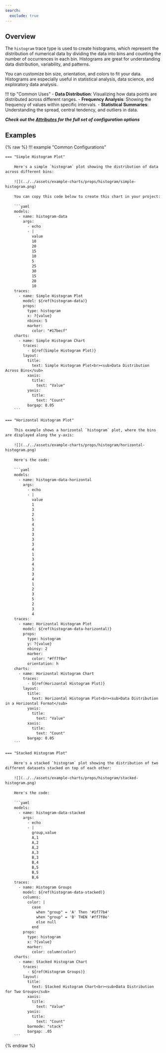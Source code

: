 ```yaml
---
search:
  exclude: true
---
```

<!--start-->
## Overview

The `histogram` trace type is used to create histograms, which represent the distribution of numerical data by dividing the data into bins and counting the number of occurrences in each bin. Histograms are great for understanding data distribution, variability, and patterns.

You can customize bin size, orientation, and colors to fit your data. Histograms are especially useful in statistical analysis, data science, and exploratory data analysis.

!!! tip "Common Uses"
    - **Data Distribution**: Visualizing how data points are distributed across different ranges.
    - **Frequency Analysis**: Showing the frequency of values within specific intervals.
    - **Statistical Summaries**: Understanding the spread, central tendency, and outliers in data.

_**Check out the [Attributes](../configuration/Trace/Props/Histogram/#attributes) for the full set of configuration options**_

## Examples

{% raw %}
!!! example "Common Configurations"

    === "Simple Histogram Plot"

        Here's a simple `histogram` plot showing the distribution of data across different bins:

        ![](../../assets/example-charts/props/histogram/simple-histogram.png)

        You can copy this code below to create this chart in your project:

        ```yaml
        models:
          - name: histogram-data
            args:
              - echo
              - |
                value
                10
                20
                15
                10
                5
                25
                30
                15
                20
                10
        traces:
          - name: Simple Histogram Plot
            model: ${ref(histogram-data)}
            props:
              type: histogram
              x: ?{value}
              nbinsx: 5
              marker:
                color: "#17becf"
        charts:
          - name: Simple Histogram Chart
            traces:
              - ${ref(Simple Histogram Plot)}
            layout:
              title:
                text: Simple Histogram Plot<br><sub>Data Distribution Across Bins</sub>
              xaxis:
                title:
                  text: "Value"
              yaxis:
                title:
                  text: "Count"
              bargap: 0.05
        ```

    === "Horizontal Histogram Plot"

        This example shows a horizontal `histogram` plot, where the bins are displayed along the y-axis:

        ![](../../assets/example-charts/props/histogram/horizontal-histogram.png)

        Here's the code:

        ```yaml
        models:
          - name: histogram-data-horizontal
            args:
              - echo
              - |
                value
                1
                3
                2
                5
                4
                3
                3
                3
                3
                4
                1
                3
                4
                3
                3
                4
                1
                2
                3
                5
                2
                3
                4
        traces:
          - name: Horizontal Histogram Plot
            model: ${ref(histogram-data-horizontal)}
            props:
              type: histogram
              y: ?{value}
              nbinsy: 2
              marker:
                color: "#ff7f0e"
              orientation: h
        charts:
          - name: Horizontal Histogram Chart
            traces:
              - ${ref(Horizontal Histogram Plot)}
            layout:
              title:
                text: Horizontal Histogram Plot<br><sub>Data Distribution in a Horizontal Format</sub>
              yaxis:
                title:
                  text: "Value"
              xaxis:
                title:
                  text: "Count"
              bargap: 0.05
        ```

    === "Stacked Histogram Plot"

        Here's a stacked `histogram` plot showing the distribution of two different datasets stacked on top of each other:

        ![](../../assets/example-charts/props/histogram/stacked-histogram.png)

        Here's the code:

        ```yaml
        models:
          - name: histogram-data-stacked
            args:
              - echo
              - |
                group,value
                A,1
                A,2
                A,2
                A,3
                B,3
                B,4
                B,5
                B,5
                B,6
        traces:
          - name: Histogram Groups
            model: ${ref(histogram-data-stacked)}
            columns: 
              color: |
                case 
                  when "group" = 'A' Then '#1f77b4' 
                  when "group" = 'B' THEN '#ff7f0e' 
                  else null 
                end 
            props:
              type: histogram
              x: ?{value}
              marker:
                color: column(color) 
        charts:
          - name: Stacked Histogram Chart
            traces:
              - ${ref(Histogram Groups)}
            layout:
              title:
                text: Stacked Histogram Chart<br><sub>Data Distribution for Two Groups</sub>
              xaxis:
                title:
                  text: "Value"
              yaxis:
                title:
                  text: "Count"
              barmode: "stack"
              bargap: .05
        ```

{% endraw %}
<!--end-->